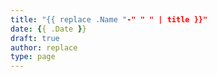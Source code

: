 ```yaml
---
title: "{{ replace .Name "-" " " | title }}"
date: {{ .Date }}
draft: true
author: replace
type: page
---
```

